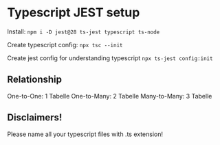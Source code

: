 # Typescript JEST setup

Install: 
`npm i -D jest@28 ts-jest typescript ts-node`

Create typescript config:
`npx tsc --init`

Create jest config for understanding typescript
`npx ts-jest config:init`


## Relationship

One-to-One: 1 Tabelle
One-to-Many: 2 Tabelle
Many-to-Many: 3 Tabelle


## Disclaimers!

Please name all your typescript files with .ts extension!